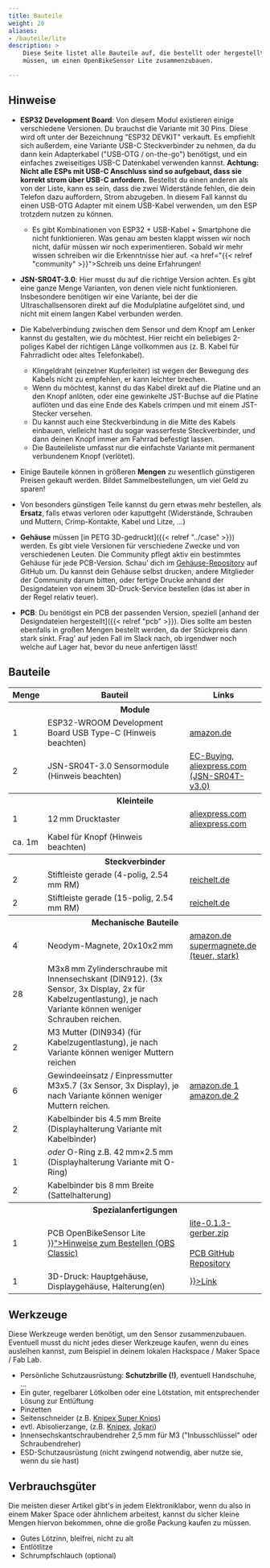 ```yaml
---
title: Bauteile
weight: 20
aliases:
- /bauteile/lite
description: >
    Diese Seite listet alle Bauteile auf, die bestellt oder hergestellt werden
    müssen, um einen OpenBikeSensor Lite zusammenzubauen.

---
```



## Hinweise

* **ESP32 Development Board**: Von diesem Modul existieren einige verschiedene
  Versionen. Du brauchst die Variante mit 30 Pins. Diese wird oft unter der
  Bezeichnung "ESP32 DEVKIT" verkauft. Es empfiehlt sich außerdem, eine
  Variante USB-C Steckverbinder zu nehmen, da du dann kein Adapterkabel
  ("USB-OTG / on-the-go") benötigst, und ein einfaches zweiseitiges USB-C
  Datenkabel verwenden kannst. **Achtung: Nicht alle ESPs mit USB-C
  Anschluss sind so aufgebaut, dass sie korrekt strom über USB-C anfordern.**
  Bestellst du einen anderen als von der Liste, kann es sein, dass die zwei
  Widerstände fehlen, die dein Telefon dazu auffordern, Strom abzugeben.
  In diesem Fall kannst du einen USB-OTG Adapter mit einem USB-Kabel verwenden,
  um den ESP trotzdem nutzen zu können.
  - Es gibt Kombinationen von ESP32 + USB-Kabel + Smartphone die nicht
    funktionieren. Was genau am besten klappt wissen wir noch nicht, dafür
    müssen wir noch experimentieren. Sobald wir mehr wissen schreiben wir die
    Erkenntnisse hier auf. <a href="{{< relref "community" >}}">Schreib uns</a>
    deine Erfahrungen!

* **JSN-SR04T-3.0**: Hier musst du auf die richtige Version achten. Es gibt
  eine ganze Menge Varianten, von denen viele nicht funktionieren. Insbesondere
  benötigen wir eine Variante, bei der die Ultraschallsensoren direkt auf die
  Modulplatine aufgelötet sind, und nicht mit einem langen Kabel verbunden werden.

* Die Kabelverbindung zwischen dem Sensor und dem Knopf am Lenker kannst du
  gestalten, wie du möchtest. Hier reicht ein beliebiges 2-poliges Kabel der
  richtigen Länge vollkommen aus (z. B. Kabel für Fahrradlicht oder altes
  Telefonkabel).
  - Klingeldraht (einzelner Kupferleiter) ist wegen der Bewegung des Kabels nicht zu
    empfehlen, er kann leichter brechen.
  - Wenn du möchtest, kannst du das Kabel direkt auf die Platine und an
    den Knopf anlöten, oder eine gewinkelte JST-Buchse auf die Platine auflöten und
    das eine Ende des Kabels crimpen und mit einem JST-Stecker versehen.
  - Du kannst auch eine Steckverbindung in die Mitte des Kabels einbauen,
    vielleicht hast du sogar wasserfeste Steckverbinder, und dann deinen Knopf
    immer am Fahrrad befestigt lassen.
  - Die Bauteileliste umfasst nur die einfachste Variante mit permanent
    verbundenem Knopf (verlötet).

* Einige Bauteile können in größeren **Mengen** zu wesentlich günstigeren
  Preisen gekauft werden. Bildet Sammelbestellungen, um viel Geld zu sparen!

* Von besonders günstigen Teile kannst du gern etwas mehr bestellen, als
  **Ersatz**, falls etwas verloren oder kaputtgeht (Widerstände, Schrauben und
  Muttern, Crimp-Kontakte, Kabel und Litze, ...)

* **Gehäuse** müssen [in PETG 3D-gedruckt]({{< relref "../case" >}}) werden. Es
  gibt viele Versionen für verschiedene Zwecke und von verschiedenen Leuten.
  Die Community pflegt aktiv ein bestimmtes Gehäuse für jede PCB-Version.
  Schau' dich im
  [Gehäuse-Repository](https://github.com/openbikesensor/OpenBikeSensor3dPrintableCase)
  auf GitHub um. Du kannst dein Gehäuse selbst drucken, andere Mitglieder der
  Community darum bitten, oder fertige Drucke anhand der Designdateien von
  einem 3D-Druck-Service bestellen (das ist aber in der Regel relativ teuer).

* **PCB**: Du benötigst ein PCB der passenden Version, speziell [anhand der
  Designdateien hergestellt]({{< relref "pcb" >}}). Dies sollte am besten
  ebenfalls in großen Mengen bestellt werden, da der Stückpreis dann stark
  sinkt. Frag' auf jeden Fall im Slack nach, ob irgendwer noch welche auf Lager
  hat, bevor du neue anfertigen lässt!


## Bauteile

<div class="table-wide">
<table class="table">
<thead>
<tr>
<th width="10%">Menge</th>
<th width="*">Bauteil</th>
<th width="30%">Links</th>
</tr>
</thead>
<tbody>
<tr><th colspan="3">Module</th></tr>
<tr>
  <td>1</td>
  <td>ESP32-WROOM Development Board USB Type-C (Hinweis beachten)</td>
  <td>
    <a href="https://www.amazon.de/-/en/gp/product/B0CF9HF3PG/ref=ppx_yo_dt_b_search_asin_title?ie=UTF8&psc=1">amazon.de</a>
  </td>
</tr>
<tr>
  <td>2</td>
  <td> JSN-SR04T-3.0 Sensormodule (Hinweis beachten)</td>

  <td>
    <a href="https://de.aliexpress.com/item/1005004176343247.html">EC-Buying, aliexpress.com (JSN-SR04T-v3.0)</a>
  </td>
</tr>

<tr><th colspan="3">Kleinteile</th></tr>
<tr>
  <td>1</td>
  <td>12&thinsp;mm Drucktaster</td>
  <td>
    <a href="https://www.aliexpress.com/item/4000295670163.html">aliexpress.com</a>
    <a href="https://de.aliexpress.com/item/32672509409.html">aliexpress.com</a>
  </td>
</tr>
<tr>
  <td>ca. 1m</td>
  <td>Kabel für Knopf (Hinweis beachten)</td>
  <td></td>
</tr>


<tr><th colspan="3">Steckverbinder</th></tr>
<tr>
  <td>2</td>
  <td>Stiftleiste gerade (4-polig, 2.54&thinsp;mm RM)</td>
  <td>
    <a href="https://www.reichelt.de/de/de/40pol-stiftleiste-gerade-rm-2-54-sl-1x40g-2-54-p19506.html">reichelt.de</a>
  </td>
</tr>
<tr>
  <td>2</td>
  <td>Stiftleiste gerade (15-polig, 2.54&thinsp;mm RM)</td>
  <td>
    <a href="https://www.reichelt.de/de/de/40pol-stiftleiste-gerade-rm-2-54-sl-1x40g-2-54-p19506.html">reichelt.de</a>
  </td>
</tr>

<tr><th colspan="3">Mechanische Bauteile</th></tr>
<tr>
  <td>4</td>
  <td>Neodym-Magnete, 20x10x2&thinsp;mm</td>
  <td>
    <a href="https://www.amazon.de/dp/B085CBZTQJ">amazon.de</a>
    <a href="https://www.supermagnete.de/quadermagnete-neodym/quadermagnet-20mm-10mm-2mm_Q-20-10-02-N">supermagnete.de (teuer, stark)</a>
  </td>
</tr>
<tr>
  <td>28</td>
  <td>M3x8&thinsp;mm Zylinderschraube mit Innensechskant (DIN912). (3x Sensor, 3x Display, 2x für Kabelzugentlastung), je nach Variante können weniger Schrauben reichen.</td>
  <td></td>
</tr>
<tr>
  <td>2</td>
  <td>M3 Mutter (DIN934) (für Kabelzugentlastung), je nach Variante können weniger Muttern reichen</td>
  <td></td>
</tr>
<tr>
  <td>6</td>
  <td>Gewindeeinsatz / Einpressmutter M3x5.7 (3x Sensor, 3x Display), je nach Variante können weniger Muttern reichen.</td>
  <td>
    <a href="https://www.amazon.de/dp/B08BCRZZS3">amazon.de 1</a>
    <br/>
    <a href="https://turmberg3d.de/products/gewindeeinsatze-fur-kunststoffteile?variant=39376894066883">amazon.de 2</a>
  </td>
</tr>
<tr>
  <td>2</td>
  <td>Kabelbinder bis 4.5&thinsp;mm Breite (Displayhalterung Variante mit Kabelbinder)</td>
  <td></td>
</tr>
<tr>
  <td>1</td>
  <td><i>oder</i> O-Ring z.B. 42&thinsp;mm×2.5&thinsp;mm (Displayhalterung Variante mit O-Ring)</td>
  <td>
  </td>
</tr>
<tr>
  <td>2</td>
  <td>Kabelbinder bis 8&thinsp;mm Breite (Sattelhalterung)</td>
  <td></td>
</tr>

<tr><th colspan="3">Spezialanfertigungen</th></tr>
<tr>
  <td>1</td>
  <td>PCB OpenBikeSensor Lite<br/><a href="{{< relref "pcb" >}}">Hinweise zum Bestellen (OBS Classic)</a></td>
  <td>
    <a href="https://github.com/openbikesensor/OpenBikeSensor_PCB_Board/raw/1dc54a2e6bce2f1ac1a33e07f4fe34e8968ecd67/OpenBikeSensorLite/generated/lite-0.1.3-gerber.zip">lite-0.1.3-gerber.zip</a><br/></br>
    <a href="https://github.com/openbikesensor/OpenBikeSensor_PCB_Board">PCB GitHub Repository</a>
  </td>
</tr>
<tr>
  <td>1</td>
  <td>3D-Druck: Hauptgehäuse, Displaygehäuse, Halterung(en)</td>
  <td>
    <a href={{< relref "../case" >}}>Link</a>
  </td>
</tr>

</tbody>
</table>
</div>


## Werkzeuge

Diese Werkzeuge werden benötigt, um den Sensor zusammenzubauen. Eventuell musst
du nicht jedes dieser Werkzeuge kaufen, wenn du eines ausleihen kannst, zum
Beispiel in deinem lokalen Hackspace / Maker Space / Fab Lab.

* Persönliche Schutzausrüstung: **Schutzbrille (!)**, eventuell Handschuhe, ...
* Ein guter, regelbarer Lötkolben oder eine Lötstation, mit entsprechender Lösung zur Entlüftung
* Pinzetten
* Seitenschneider (z.B. [Knipex Super Knips](https://www.amazon.de/Knipex-78-61-125-Präzisionszange/dp/B005EXOF6S))
* evtl. Abisolierzange, (z.B. [Knipex](https://www.amazon.de/Knipex-12-62-180-Abisolierzange/dp/B000PAR60C), [Jokari](https://www.amazon.de/Jokari-20050-Abisolierzange-Super-plus/dp/B002BDNL4Q))
* Innensechskantschraubendreher 2,5&thinsp;mm für M3 ("Inbusschlüssel" oder Schraubendreher)
* ESD-Schutzausrüstung (nicht zwingend notwendig, aber nutze sie, wenn du sie hast)

## Verbrauchsgüter

Die meisten dieser Artikel gibt's in jedem Elektroniklabor, wenn du also in
einem Maker Space oder ähnlichem arbeitest, kannst du sicher kleine Mengen
hiervon bekommen, ohne die große Packung kaufen zu müssen.

* Gutes Lötzinn, bleifrei, nicht zu alt
* Entlötlitze
* Schrumpfschlauch (optional)

